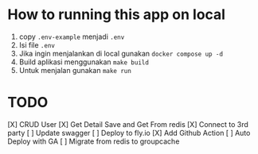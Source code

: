 # How to running this app on local
1. copy `.env-example` menjadi `.env`
2. Isi file `.env`
3. Jika ingin menjalankan di local gunakan `docker compose up -d`
4. Build aplikasi menggunakan `make build`
5. Untuk menjalan gunakan `make run`

# TODO
[X] CRUD User
[X] Get Detail Save and Get From redis
[X] Connect to 3rd party
[ ] Update swagger
[ ] Deploy to fly.io
[X] Add Github Action
[ ] Auto Deploy with GA
[ ] Migrate from redis to groupcache
